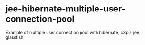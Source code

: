 # jee-hibernate-multiple-user-connection-pool
Example of multiple user connection pool with hibernate, c3p0, jee, glassfish
